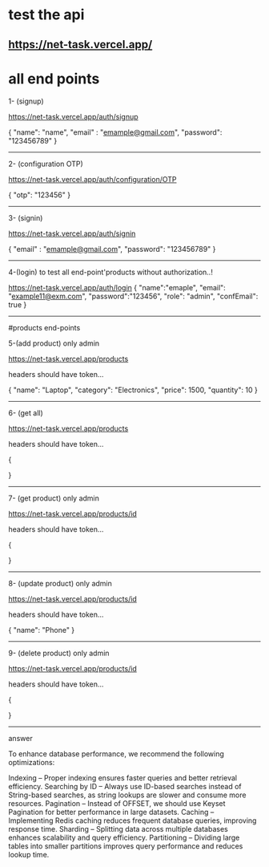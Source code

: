 # test the api
https://net-task.vercel.app/
---------------------------------------


# all end points 


1- (signup)

 https://net-task.vercel.app/auth/signup

{
    "name": "name",
    "email" : "emample@gmail.com",
    "password": "123456789"
}

---------------------------------------
2- (configuration OTP)

 https://net-task.vercel.app/auth/configuration/OTP

{
    "otp": "123456"
}

---------------------------------------
3- (signin)

 https://net-task.vercel.app/auth/signin

{
    "email" : "emample@gmail.com",
    "password": "123456789"
}

---------------------------------------
4-(login)
 to test all end-point'products without authorization..!

 https://net-task.vercel.app/auth/login
{
    "name":"emaple",
    "email": "example11@exm.com",
    "password":"123456",
    "role": "admin",
    "confEmail": true
}

---------------------------------------

#products end-points


5-(add product) only admin

 https://net-task.vercel.app/products

headers should have token...

{
  "name": "Laptop",
  "category": "Electronics",
  "price": 1500,
  "quantity": 10
}

---------------------------------------
6- (get all)

 https://net-task.vercel.app/products
 
 headers should have token...
 
{

}

---------------------------------------
7- (get product) only admin

 https://net-task.vercel.app/products/id
 
 headers should have token...
 
{

}

---------------------------------------
8- (update product) only admin

 https://net-task.vercel.app/products/id
 
 headers should have token...
 
{
    "name": "Phone"
}

---------------------------------------
9- (delete product) only admin

 https://net-task.vercel.app/products/id
 
 headers should have token...
 
{

}

---------------------------------------


answer

To enhance database performance, we recommend the following optimizations:

Indexing – Proper indexing ensures faster queries and better retrieval efficiency.
Searching by ID – Always use ID-based searches instead of String-based searches, as string lookups are slower and consume more resources.
Pagination – Instead of OFFSET, we should use Keyset Pagination for better performance in large datasets.
Caching – Implementing Redis caching reduces frequent database queries, improving response time.
Sharding – Splitting data across multiple databases enhances scalability and query efficiency.
Partitioning – Dividing large tables into smaller partitions improves query performance and reduces lookup time.

